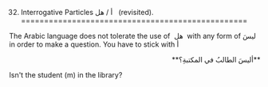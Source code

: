 32. Interrogative Particles أ / هل   (revisited).
=================================================

The Arabic language does not tolerate the use of  هل  with any form of
ليسَ  in order to make a question. You have to stick with أ

<p dir="rtl">
**أليسَ الطالبُ في المکتبةِ؟**
</p>

Isn't the student (m) in the library?



